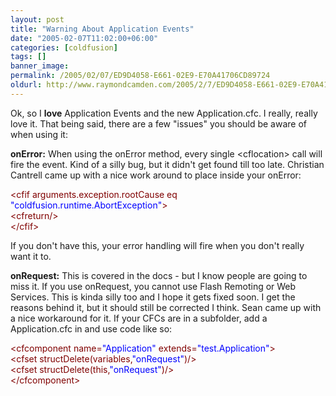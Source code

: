 ```yaml
---
layout: post
title: "Warning About Application Events"
date: "2005-02-07T11:02:00+06:00"
categories: [coldfusion]
tags: []
banner_image: 
permalink: /2005/02/07/ED9D4058-E661-02E9-E70A41706CD89724
oldurl: http://www.raymondcamden.com/2005/2/7/ED9D4058-E661-02E9-E70A41706CD89724
---
```


Ok, so I <b>love</b> Application Events and the new Application.cfc. I really, really love it. That being said, there are a few "issues" you should be aware of when using it:

<b>onError:</b> When using the onError method, every single &lt;cflocation&gt; call will fire the event. Kind of a silly bug, but it didn't get found till too  late. Christian Cantrell came up with a nice work around to place inside your onError:

<div class="code"><FONT COLOR=MAROON>&lt;cfif arguments.exception.rootCause eq <FONT COLOR=BLUE>"coldfusion.runtime.AbortException"</FONT>&gt;</FONT><br>
    <FONT COLOR=MAROON>&lt;cfreturn/&gt;</FONT><br>
<FONT COLOR=MAROON>&lt;/cfif&gt;</FONT></div>

If you don't have this, your error handling will fire when you don't really want it to. 

<b>onRequest:</b> This is covered in the docs - but I know people are going to miss it. If you use onRequest, you cannot use Flash Remoting or Web Services. This is kinda silly too and I hope it gets fixed soon. I get the reasons behind it, but it should still be corrected I think. Sean came up with a nice workaround for it. If your CFCs are in a subfolder, add a Application.cfc in and use code like so:

<div class="code"><FONT COLOR=MAROON>&lt;cfcomponent name=<FONT COLOR=BLUE>"Application"</FONT> extends=<FONT COLOR=BLUE>"test.Application"</FONT>&gt;</FONT><br>
<FONT COLOR=MAROON>&lt;cfset structDelete(variables,<FONT COLOR=BLUE>"onRequest"</FONT>)/&gt;</FONT><br>
<FONT COLOR=MAROON>&lt;cfset structDelete(this,<FONT COLOR=BLUE>"onRequest"</FONT>)/&gt;</FONT><br>
<FONT COLOR=MAROON>&lt;/cfcomponent&gt;</FONT></div>